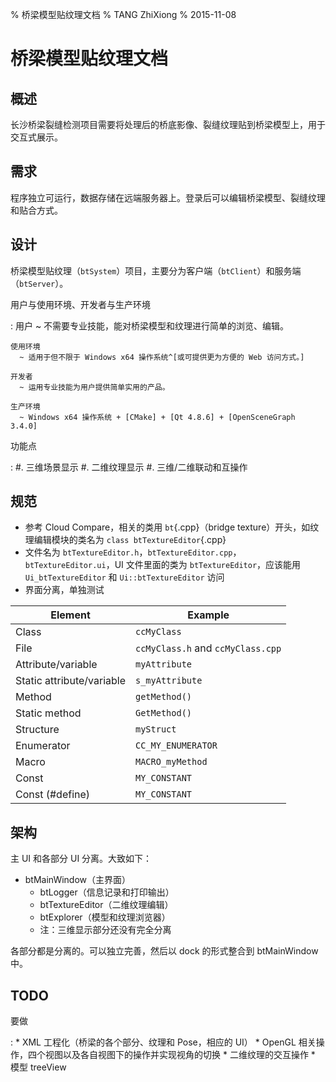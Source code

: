% 桥梁模型贴纹理文档
% TANG ZhiXiong
% 2015-11-08

桥梁模型贴纹理文档
==================

概述
----

长沙桥梁裂缝检测项目需要将处理后的桥底影像、裂缝纹理贴到桥梁模型上，用于交互式展示。

需求
----

程序独立可运行，数据存储在远端服务器上。登录后可以编辑桥梁模型、裂缝纹理和贴合方式。

设计
----

桥梁模型贴纹理（`btSystem`）项目，主要分为客户端（`btClient`）和服务端（`btServer`）。

用户与使用环境、开发者与生产环境

:   用户
      ~ 不需要专业技能，能对桥梁模型和纹理进行简单的浏览、编辑。
    
    使用环境
      ~ 适用于但不限于 Windows x64 操作系统^[或可提供更为方便的 Web 访问方式。]
    
    开发者
      ~ 运用专业技能为用户提供简单实用的产品。

    生产环境
      ~ Windows x64 操作系统 + [CMake] + [Qt 4.8.6] + [OpenSceneGraph 3.4.0]

[CMake]: https://cmake.org/
[Qt 4.8.6]: http://mirrors.ustc.edu.cn/qtproject/archive/qt/4.8/4.8.6/
[OpenSceneGraph 3.4.0]: http://www.openscenegraph.org/

功能点

:   #. 三维场景显示
    #. 二维纹理显示
    #. 三维/二维联动和互操作


规范
----

* 参考 Cloud Compare，相关的类用 `bt`{.cpp}（bridge texture）开头，如纹理编辑模块的类名为 `class btTextureEditor`{.cpp}
* 文件名为 `btTextureEditor.h`，`btTextureEditor.cpp`，`btTextureEditor.ui`，UI 文件里面的类为 `btTextureEditor`，应该能用 `Ui_btTextureEditor` 和 `Ui::btTextureEditor` 访问
* 界面分离，单独测试

Element | Example
------- | -------
Class   | `ccMyClass`
File | `ccMyClass.h` and `ccMyClass.cpp`
Attribute/variable | `myAttribute`
Static attribute/variable | `s_myAttribute`
Method | `getMethod()`
Static method | `GetMethod()`
Structure | `myStruct`
Enumerator | `CC_MY_ENUMERATOR`
Macro | `MACRO_myMethod`
Const | `MY_CONSTANT`
Const (#define) | `MY_CONSTANT`

架构
----

主 UI 和各部分 UI 分离。大致如下：

* btMainWindow（主界面）
    + btLogger（信息记录和打印输出）
    + btTextureEditor（二维纹理编辑）
    + btExplorer（模型和纹理浏览器）
    + 注：三维显示部分还没有完全分离

各部分都是分离的。可以独立完善，然后以 dock 的形式整合到 btMainWindow 中。

TODO
----

要做

:   * XML 工程化（桥梁的各个部分、纹理和 Pose，相应的 UI）
    * OpenGL 相关操作，四个视图以及各自视图下的操作并实现视角的切换
    * 二维纹理的交互操作
    * 模型 treeView